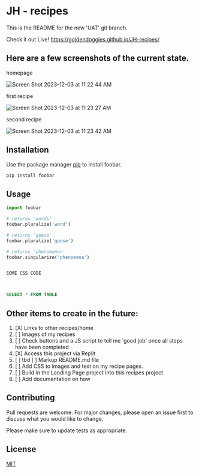
# JH - recipes

This is the README for the new 'UAT' git branch.

Check it out Live!
https://goldendoggies.github.io/JH-recipes/


## Here are a few screenshots of the current state.

homepage

![Screen Shot 2023-12-03 at 11 22 44 AM](https://github.com/goldendoggies/JH-recipes/assets/95260164/bcd3b31e-307f-431d-b5fc-fe160e07be7d)

first recipe

![Screen Shot 2023-12-03 at 11 23 27 AM](https://github.com/goldendoggies/JH-recipes/assets/95260164/557dcab6-c8c3-4dd5-9278-4cf6969f94b2)

second recipe

![Screen Shot 2023-12-03 at 11 23 42 AM](https://github.com/goldendoggies/JH-recipes/assets/95260164/76eb5320-3a41-4496-ae09-c322cb919e88)


## Installation

Use the package manager [pip](https://pip.pypa.io/en/stable/) to install foobar.

```bash
pip install foobar
```

## Usage

```python
import foobar

# returns 'words'
foobar.pluralize('word')

# returns 'geese'
foobar.pluralize('goose')

# returns 'phenomenon'
foobar.singularize('phenomena')
```

```CSS

SOME CSS CODE 



```

```SQL

SELECT * FROM TABLE

```


##  Other items to create in the future:

1. [X] Links to other recipes/home
2. [ ] Images of my recipes
3. [ ] Check buttons and a JS script to tell me 'good job' once all steps have been  completed
4. [X] Access this project via Replit
5. [ ] tbd
[ ] Markup README.md file
6. [ ] Add CSS to images and text on my recipe pages. 
7. [ ] Build in the Landing Page project into this recipes project
8. [ ] Add documentation on how 

## Contributing

Pull requests are welcome. For major changes, please open an issue first
to discuss what you would like to change.

Please make sure to update tests as appropriate.

## License

[MIT](https://choosealicense.com/licenses/mit/)
